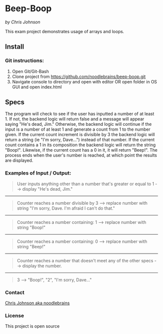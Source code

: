# Beep-Boop
_by Chris Johnson_

This exam project demonstrates usage of arrays and loops.
## Install
### Git instructions:
1. Open Git/Git-Bash
2. Clone project from https://github.com/noodlebrains/beep-boop.git
3. Navigate console to directory and open with editor OR open folder in OS GUI and open index.html
## Specs
The program will check to see if the user has inputted a number of at least 1. If not, the backend logic will return false and a message will appear saying "He's dead, Jim." Otherwise, the backend logic will continue if the input is a number of at least 1 and generate a count from 1 to the number given. If the current count increment is divisible by 3 the backend logic will return a string (ie "I'm sorry, Dave...") instead of that number. If the current count contains a 1 in its composition the backend logic will return the string "Boop!". Likewise, if the current count has a 0 in it, it will return "Beep!". The process ends when the user's number is reached, at which point the results are displayed.
### Examples of Input / Output:
> User inputs anything other than a number that's greater or equal to 1 --> display "He's dead, Jim."
---
> Counter reaches a number divisible by 3  --> replace number with string "I'm sorry, Dave. I'm afraid I can't do that."
---
> Counter reaches a number containing: 1 --> replace number with string "Boop!"
---
> Counter reaches a number containing: 0 --> replace number with string "Beep!"
---
> Counter reaches a number that doesn't meet any of the other specs --> display the number.
---
> 3 --> "Boop!", "2", "I'm sorry, Dave..."
### Contact
[Chris Johnson aka noodlebrains](https://github.com/noodlebrains)
### License
This project is open source
